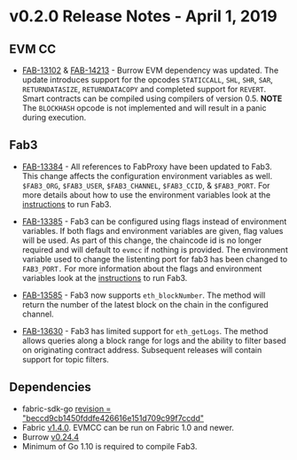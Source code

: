v0.2.0 Release Notes - April 1, 2019
=====================================

EVM CC
------
- [FAB-13102](https://jira.hyperledger.org/browse/FAB-13102) & [FAB-14213](https://jira.hyperledger.org/browse/FAB-14213) - Burrow EVM dependency was updated.
The update introduces support for the opcodes `STATICCALL`, `SHL`, `SHR`, `SAR`,
`RETURNDATASIZE`, `RETURNDATACOPY` and completed support for `REVERT`. Smart
contracts can be compiled using compilers of version 0.5.
**NOTE** The `BLOCKHASH` opcode is not implemented and will result in a panic during
execution.

Fab3
----
- [FAB-13384](https://jira.hyperledger.org/browse/FAB-13384) - All references to
FabProxy have been updated to Fab3. This change affects the configuration
environment variables as well. `$FAB3_ORG`, `$FAB3_USER`, `$FAB3_CHANNEL`,
`$FAB3_CCID`, & `$FAB3_PORT`. For more details about how to use the environment
variables look at the [instructions](https://github.com/hyperledger/fabric-chaincode-evm/blob/v0.2.0/README.md#running-fab3)
to run Fab3.

- [FAB-13385](https://jira.hyperledger.org/browse/FAB-13385) - Fab3 can be
configured using flags instead of environment variables. If both flags and
environment variables are given, flag values will be used. As part of this
change, the chaincode id is no longer required and will default to `evmcc` if
nothing is provided. The environment variable used to change the listenting port
for fab3 has been changed to `FAB3_PORT.` For more information about the flags
and environment variables look at the [instructions](https://github.com/hyperledger/fabric-chaincode-evm/blob/v0.2.0/README.md#running-fab3)
to run Fab3.

- [FAB-13585](https://jira.hyperledger.org/browse/FAB-13585) - Fab3 now supports
`eth_blockNumber`. The method will return the number of the latest block on the
chain in the configured channel.

- [FAB-13630](https://jira.hyperledger.org/browse/FAB-13630) - Fab3 has limited
support for `eth_getLogs`. The method allows queries along a block range for
logs and the ability to filter based on originating contract address. Subsequent
releases will contain support for topic filters.

Dependencies
----------------
- fabric-sdk-go [revision = "beccd9cb1450fddfe426616e151d709c99f7ccdd"](https://github.com/hyperledger/fabric-sdk-go/tree/beccd9cb1450fddfe426616e151d709c99f7ccdd)
- Fabric [v1.4.0](https://github.com/hyperledger/fabric/releases/tag/v1.4.0). EVMCC can be run on Fabric 1.0 and newer.
- Burrow [v0.24.4](https://github.com/hyperledger/burrow/releases/tag/v0.24.4)
- Minimum of Go 1.10 is required to compile Fab3.
